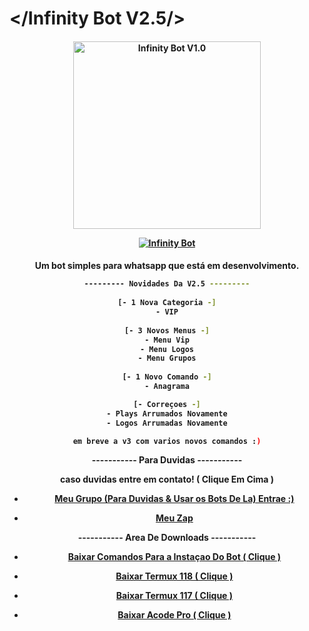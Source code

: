 # </Infinity Bot V2.5/>
<div align="center">
</div>
<p align="center">
  <h4 align="center">
<img src="https://telegra.ph/file/55378a00edaca2954e9bc.jpg" alt="Infinity Bot V1.0" width="300" />

</div>
<p align="center">
   <a href="https://github.com/lzmodsoficial/infinitybot"><img title="Infinity Bot" src="https://img.shields.io/badge/Infinity Bot-By LZ MODS-red.svg?style=for-the-badge&logo=github" /></a>
  <h4 align="center">

Um bot simples para whatsapp que está em desenvolvimento.
```bash
--------- Novidades Da V2.5 ---------
    
[- 1 Nova Categoria -]
- VIP
    
[- 3 Novos Menus -]
- Menu Vip
- Menu Logos
- Menu Grupos
    
[- 1 Novo Comando -]
- Anagrama

[- Correçoes -]
- Plays Arrumados Novamente
- Logos Arrumadas Novamente

em breve a v3 com varios novos comandos :)
```
   
----------- Para Duvidas -----------
    
caso duvidas entre em contato! ( Clique Em Cima )
    
- [Meu Grupo (Para Duvidas & Usar os Bots De La) Entrae :)](https://chat.whatsapp.com/DPZKtPOZvUBIsaluTNB5rh)
    
- [Meu Zap](https://wa.me/556284944742)

----------- Area De Downloads -----------
    
 - [Baixar Comandos Para a Instaçao Do Bot ( Clique )](https://www.mediafire.com/file/fn2p9ipc15cj0fi/Comandos_InfinityBot.txt/file)
    
- [Baixar Termux 118 ( Clique )](https://www.apkmirror.com/apk/fredrik-fornwall/termux-fdroid-version/termux-fdroid-version-0-118-0-release/termux-fdroid-version-0-118-0-android-apk-download/download/)
    
- [Baixar Termux 117 ( Clique )](https://www.mediafire.com/file/plyu1fbkc9hpss4/Termux_117.apk/file)
    
- [Baixar Acode Pro ( Clique )](https://www.mediafire.com/file/39o3dijk4tqyk2f/Acode_base.apk/file)
